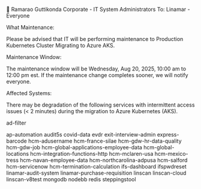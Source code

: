 
Ramarao Guttikonda
​Corporate - IT System Administrators​
To: Linamar - Everyone

What Maintenance:

Please be advised that IT will be performing maintenance to Production Kubernetes Cluster Migrating to Azure AKS.

Maintenance Window:

The maintenance window will be Wednesday, Aug 20, 2025, 10:00 am to 12:00 pm est. If the maintenance change completes sooner, we will notify everyone.

Affected Systems:

There may be degradation of the following services with intermittent access issues (< 2 minutes) during the migration to Azure Kubernetes (AKS).

ad-filter

ap-automation
audit5s
covid-data
evdr
exit-interview-admin
express-barcode
hcm-adusername
hcm-france-silae
hcm-gdw-hr-data-quality
hcm-gdw-job
hcm-global-applications-employee-data
hcm-global-locations
hcm-integration-functions-http
hcm-mclaren-usa
hcm-mexico-tress
hcm-navan-employee-data
hcm-northcarolina-adpusa
hcm-salford
hcm-servicenow
hcm-termination-calculation
ifs-dashboard
ifspwdreset
linamar-audit-system
linamar-purchase-requisition
linscan
linscan-cloud
linscan-v8test
mongodb
nodebb
redis
steppingstool
